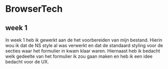 # BrowserTech

## week 1

In week 1 heb ik gewerkt aan de het voorbereiden van mijn bestand. Hierin wou ik dat de NS style al was verwerkt en dat de standaard styling voor de secties waar het formulier in kwam klaar waren. Hiernaast heb ik bedacht welk gedeelte van het formulier ik zou gaan maken en heb ik een idee bedacht voor de UX.
